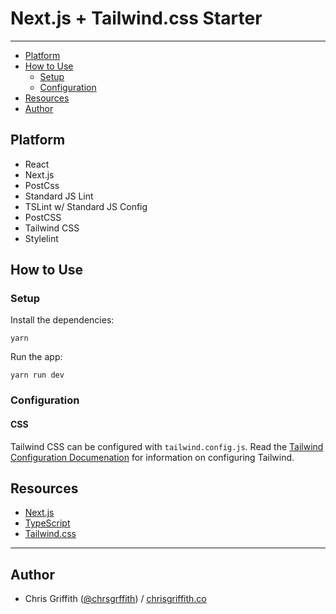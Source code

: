 # Next.js + Tailwind.css Starter

---

* [Platform](#platform)
* [How to Use](#how-to-use)
  * [Setup](#setup)
  * [Configuration](#configuration)
* [Resources](#resources)
* [Author](#author)


## Platform

* React
* Next.js
* PostCss
* Standard JS Lint
* TSLint w/ Standard JS Config
* PostCSS
* Tailwind CSS
* Stylelint


## How to Use

### Setup
Install the dependencies:
```
yarn
```

Run the app:
```
yarn run dev
```

### Configuration

#### CSS

Tailwind CSS can be configured with `tailwind.config.js`. Read the [Tailwind Configuration Documenation](https://tailwindcss.com/docs/configuration) for information on configuring Tailwind.

## Resources

* [Next.js](https://github.com/zeit/next.js/)
* [TypeScript](http://www.typescriptlang.org/)
* [Tailwind.css](https://tailwindcss.com/docs/)

---

## Author

* Chris Griffith ([@chrsgrffith](github.com/chrsgrffth)) / [chrisgriffith.co](http://chrisgriffith.co)